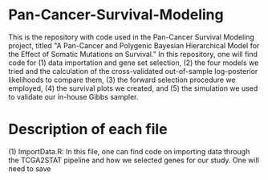 # Pan-Cancer-Survival-Modeling

This is the repository with code used in the Pan-Cancer Survival Modeling project, titled "A Pan-Cancer and Polygenic Bayesian Hierarchical Model for the Effect of Somatic Mutations on Survival." In this repository, one will find code for (1) data importation and gene set selection, (2) the four models we tried and the calculation of the cross-validated out-of-sample log-posterior likelihoods to compare them, (3) the forward selection procedure we employed, (4) the survival plots we created, and (5) the simulation we used to validate our in-house Gibbs sampler.

# Description of each file 
(1) ImportData.R: In this file, one can find code on importing data through the TCGA2STAT pipeline and how we selected genes for our study. One will need to save 


